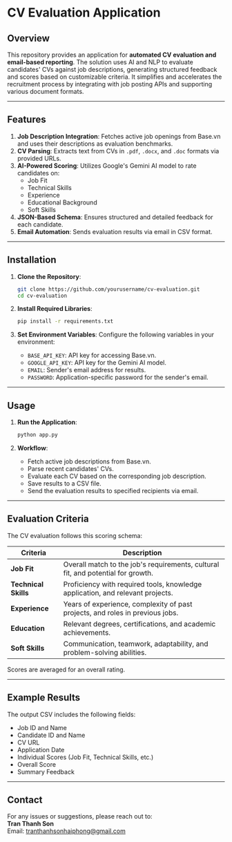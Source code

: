
# CV Evaluation Application

## Overview

This repository provides an application for **automated CV evaluation and email-based reporting**. The solution uses AI and NLP to evaluate candidates' CVs against job descriptions, generating structured feedback and scores based on customizable criteria. It simplifies and accelerates the recruitment process by integrating with job posting APIs and supporting various document formats.

---

## Features

1. **Job Description Integration**: Fetches active job openings from Base.vn and uses their descriptions as evaluation benchmarks.
2. **CV Parsing**: Extracts text from CVs in `.pdf`, `.docx`, and `.doc` formats via provided URLs.
3. **AI-Powered Scoring**: Utilizes Google's Gemini AI model to rate candidates on:
   - Job Fit
   - Technical Skills
   - Experience
   - Educational Background
   - Soft Skills
4. **JSON-Based Schema**: Ensures structured and detailed feedback for each candidate.
5. **Email Automation**: Sends evaluation results via email in CSV format.

---

## Installation

1. **Clone the Repository**:
   ```bash
   git clone https://github.com/yourusername/cv-evaluation.git
   cd cv-evaluation
   ```

2. **Install Required Libraries**:
   ```bash
   pip install -r requirements.txt
   ```

3. **Set Environment Variables**:
   Configure the following variables in your environment:
   - `BASE_API_KEY`: API key for accessing Base.vn.
   - `GOOGLE_API_KEY`: API key for the Gemini AI model.
   - `EMAIL`: Sender's email address for results.
   - `PASSWORD`: Application-specific password for the sender's email.

---

## Usage

1. **Run the Application**:
   ```bash
   python app.py
   ```

2. **Workflow**:
   - Fetch active job descriptions from Base.vn.
   - Parse recent candidates' CVs.
   - Evaluate each CV based on the corresponding job description.
   - Save results to a CSV file.
   - Send the evaluation results to specified recipients via email.

---

## Evaluation Criteria

The CV evaluation follows this scoring schema:

| **Criteria**         | **Description**                                                                 |
|-----------------------|---------------------------------------------------------------------------------|
| **Job Fit**           | Overall match to the job's requirements, cultural fit, and potential for growth.|
| **Technical Skills**  | Proficiency with required tools, knowledge application, and relevant projects. |
| **Experience**        | Years of experience, complexity of past projects, and roles in previous jobs.  |
| **Education**         | Relevant degrees, certifications, and academic achievements.                   |
| **Soft Skills**       | Communication, teamwork, adaptability, and problem-solving abilities.          |

Scores are averaged for an overall rating.

---

## Example Results

The output CSV includes the following fields:

- Job ID and Name
- Candidate ID and Name
- CV URL
- Application Date
- Individual Scores (Job Fit, Technical Skills, etc.)
- Overall Score
- Summary Feedback

---

## Contact

For any issues or suggestions, please reach out to:  
**Tran Thanh Son**  
Email: tranthanhsonhaiphong@gmail.com 
